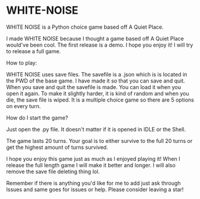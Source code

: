 # WHITE-NOISE
WHITE NOISE is a Python choice game based off A Quiet Place.

I made WHITE NOISE because I thought a game based off A Quiet Place would've been cool. The first release is a demo. I hope you enjoy it! I will try to release a full game.

How to play:

WHITE NOISE uses save files. The savefile is a .json which is is located in the PWD of the base game. I have made it so that you can save and quit. When you save and quit the savefile is made. You can load it when you open it again. To make it slightly harder, it is kind of random and when you die, the save file is wiped. It is a multiple choice game so there are 5 options on every turn.

How do I start the game?

Just open the .py file. It doesn't matter if it is opened in IDLE or the Shell.

The game lasts 20 turns. Your goal is to either survive to the full 20 turns or get the highest amount of turns survived.

I hope you enjoy this game just as much as I enjoyed playing it! When I release the full length game I will make it better and longer. I will also remove the save file deleting thing lol.

Remember if there is anything you'd like for me to add just ask through Issues and same goes for issues or help. Please consider leaving a star!
